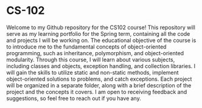 # CS-102
Welcome to my Github repository for the CS102 course! This repository will serve as my learning portfolio for the Spring term, containing all the code and projects I will be working on. The educational objective of the course is to introduce me to the fundamental concepts of object-oriented programming, such as inheritance, polymorphism, and object-oriented modularity. Through this course, I will learn about various subjects, including classes and objects, exception handling, and collection libraries. I will gain the skills to utilize static and non-static methods, implement object-oriented solutions to problems, and catch exceptions. Each project will be organized in a separate folder, along with a brief description of the project and the concepts it covers. I am open to receiving feedback and suggestions, so feel free to reach out if you have any.

